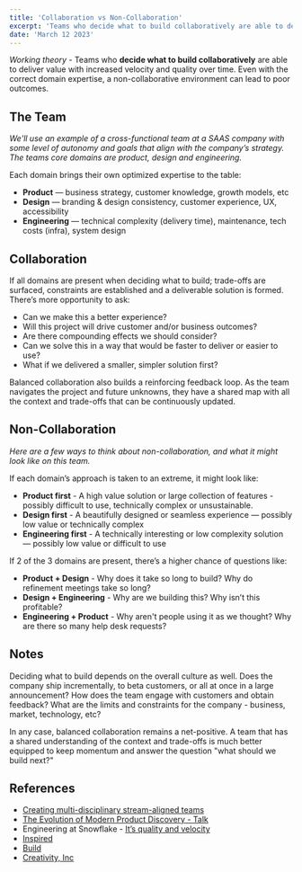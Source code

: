 ```yaml
---
title: 'Collaboration vs Non-Collaboration'
excerpt: 'Teams who decide what to build collaboratively are able to deliver value with increased velocity and quality over time'
date: 'March 12 2023'
---
```


_Working theory_ - Teams who **decide what to build collaboratively** are able to deliver value with increased velocity and quality over time. Even with the correct domain expertise, a non-collaborative environment can lead to poor outcomes.

## The Team

_We'll use an example of a cross-functional team at a SAAS company with some level of autonomy and goals that align with the company’s strategy. The teams core domains are product, design and engineering._

Each domain brings their own optimized expertise to the table:

- **Product** — business strategy, customer knowledge, growth models, etc
- **Design** — branding & design consistency, customer experience, UX, accessibility
- **Engineering** — technical complexity (delivery time), maintenance, tech costs (infra), system design

## Collaboration

If all domains are present when deciding what to build; trade-offs are surfaced, constraints are established and a deliverable solution is formed. There’s more opportunity to ask:

- Can we make this a better experience?
- Will this project will drive customer and/or business outcomes?
- Are there compounding effects we should consider?
- Can we solve this in a way that would be faster to deliver or easier to use?
- What if we delivered a smaller, simpler solution first?

Balanced collaboration also builds a reinforcing feedback loop. As the team navigates the project and future unknowns, they have a shared map with all the context and trade-offs that can be continuously updated.

## Non-Collaboration

_Here are a few ways to think about non-collaboration, and what it might look like on this team._

If each domain’s approach is taken to an extreme, it might look like:

- **Product first** - A high value solution or large collection of features - possibly difficult to use, technically complex or unsustainable.
- **Design first** - A beautifully designed or seamless experience — possibly low value or technically complex
- **Engineering first** - A technically interesting or low complexity solution — possibly low value or difficult to use

If 2 of the 3 domains are present, there’s a higher chance of questions like:

- **Product + Design** - Why does it take so long to build? Why do refinement meetings take so long?
- **Design + Engineering** - Why are we building this? Why isn’t this profitable?
- **Engineering + Product** - Why aren't people using it as we thought? Why are there so many help desk requests?

## Notes

Deciding what to build depends on the overall culture as well. Does the company ship incrementally, to beta customers, or all at once in a large announcement? How does the team engage with customers and obtain feedback? What are the limits and constraints for the company - business, market, technology, etc?

In any case, balanced collaboration remains a net-positive. A team that has a shared understanding of the context and trade-offs is much better equipped to keep momentum and answer the question "what should we build next?"

## References

- [Creating multi-disciplinary stream-aligned teams](https://martinfowler.com/articles/bottlenecks-of-scaleups/03-product-v-engineering.html#:~:text=strengthen%20the%20company.-,Create%20multidisciplinary%20stream%2Daligned%20teams,-When%20a%20company)
- [The Evolution of Modern Product Discovery - Talk](https://www.producttalk.org/2017/02/evolution-product-discovery/)
- Engineering at Snowflake - [It’s quality and velocity](https://www.snowflake.com/blog/the-rocket-behind-snowflakes-rocketship/#:~:text=It%E2%80%99s%20quality%20and%20velocity)
- [Inspired](https://www.svpg.com/books/inspired-how-to-create-tech-products-customers-love-2nd-edition/)
- [Build](https://www.buildc.com/the-book)
- [Creativity, Inc](https://www.penguinrandomhouse.com/books/216369/creativity-inc-by-ed-catmull-with-amy-wallace/)

